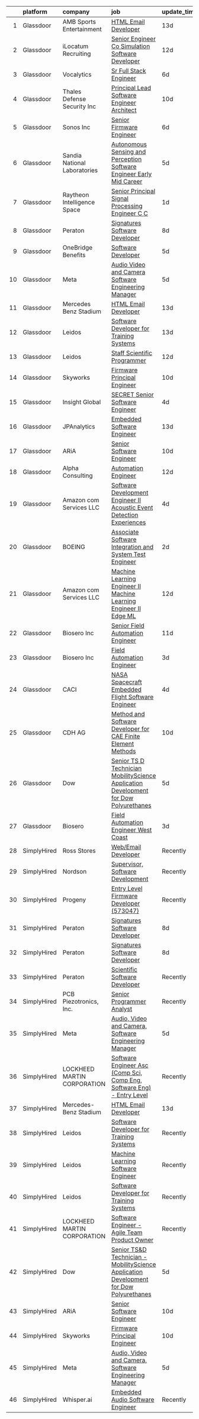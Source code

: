 

|    | platform    | company                        | job                                                                                                                                                                                                                                                                                                                                                                                                                                                                                                                                                                                                                                                                                                                                                                                                                                                                                                                                                                                                                                                                                                                                                                                                                                                                                                                                                                                                                                                                                                                                             | update_time   | location                 |
|---:|:------------|:-------------------------------|:------------------------------------------------------------------------------------------------------------------------------------------------------------------------------------------------------------------------------------------------------------------------------------------------------------------------------------------------------------------------------------------------------------------------------------------------------------------------------------------------------------------------------------------------------------------------------------------------------------------------------------------------------------------------------------------------------------------------------------------------------------------------------------------------------------------------------------------------------------------------------------------------------------------------------------------------------------------------------------------------------------------------------------------------------------------------------------------------------------------------------------------------------------------------------------------------------------------------------------------------------------------------------------------------------------------------------------------------------------------------------------------------------------------------------------------------------------------------------------------------------------------------------------------------|:--------------|:-------------------------|
|  1 | Glassdoor   | AMB Sports   Entertainment     | [HTML Email Developer](https://www.glassdoor.com/partner/jobListing.htm?pos=110&ao=1136043&s=58&guid=000001827c429f638ab1ade92ad1ae3b&src=GD_JOB_AD&t=SR&vt=w&cs=1_f5554ac0&cb=1659942117507&jobListingId=1008028235126&jrtk=3-0-1g9u457sijii4801-1g9u457svh7j8800-eacde8b18bac105a-)                                                                                                                                                                                                                                                                                                                                                                                                                                                                                                                                                                                                                                                                                                                                                                                                                                                                                                                                                                                                                                                                                                                                                                                                                                                           | 13d           | Atlanta, GA              |
|  2 | Glassdoor   | iLocatum Recruiting            | [Senior Engineer   Co Simulation Software Developer](https://www.glassdoor.com/partner/jobListing.htm?pos=109&ao=1110586&s=58&guid=000001827c429f638ab1ade92ad1ae3b&src=GD_JOB_AD&t=SR&vt=w&ea=1&cs=1_efc0b3ec&cb=1659942117507&jobListingId=1008031184795&cpc=47CFDC01B3F81FAC&jrtk=3-0-1g9u457sijii4801-1g9u457svh7j8800-3d7f67eb8dbe255a--6NYlbfkN0D1UcI9BXC1f5QSBjMbPamHM6GlmOeW7DhZo1lcFVxibe-vyE4u5NZNh4gYETyu5OMFhdH-WBklkaddU-TxotsMAFIXZ8lhyqh95OVXubFBgikApSy1URaL6nfvsi0uy7p44YIwUYwOjBvN1kQTFzH0pL2q51e43f2zZcrg3-KSUd8MLAz2NQJI1-EzcnAQvhjIBlthgZlLB5HTlpgNLZbSkdZJhxLFmU0S4X-UaeWeGFM9WZH0D-KNxyqiRAhn0HQxUsraNK2VKJI24G05YT4q8cjiucaVjP9bhZz8dMiJs8vAn6dUbGwkwTV8Bt2rZ7-IQhrx-HV2NVBCTUpfWULujaZe0LWT3Z9sw1wuHqUUR8xLdNL9OTiW6DgNzsHu_1KdVufg_2S-4ZETwaBjePLJj5_cHaC_30QOTv7BgLG8tkoVtgvLc8oVz_7lOLxR0tbkSlehao7DEhAisMAKs1QUJyKFlaI8Glrf3CwxP1cyhai1R7lUs5FzEn9spz3XIHICAtSby5Qw_9OmVa78pSxxJuBLhlbL-FxmTvXyljyk6zNpA9o4cJnY)                                                                                                                                                                                                                                                                                                                                                                                                                                                                                                                                                                                                   | 12d           | Westmont, IL             |
|  3 | Glassdoor   | Vocalytics                     | [Sr  Full Stack Engineer](https://www.glassdoor.com/partner/jobListing.htm?pos=118&ao=1136043&s=58&guid=000001827c429f638ab1ade92ad1ae3b&src=GD_JOB_AD&t=SR&vt=w&ea=1&cs=1_999ab19d&cb=1659942117507&jobListingId=1008045659637&jrtk=3-0-1g9u457sijii4801-1g9u457svh7j8800-8945c6b11cdb6226-)                                                                                                                                                                                                                                                                                                                                                                                                                                                                                                                                                                                                                                                                                                                                                                                                                                                                                                                                                                                                                                                                                                                                                                                                                                                   | 6d            | Remote                   |
|  4 | Glassdoor   | Thales Defense   Security  Inc | [Principal Lead Software Engineer Architect](https://www.glassdoor.com/partner/jobListing.htm?pos=127&ao=1136043&s=58&guid=000001827c429f638ab1ade92ad1ae3b&src=GD_JOB_AD&t=SR&vt=w&cs=1_0eeb0766&cb=1659942117507&jobListingId=1008036349123&jrtk=3-0-1g9u457sijii4801-1g9u457svh7j8800-90522da7da233ced-)                                                                                                                                                                                                                                                                                                                                                                                                                                                                                                                                                                                                                                                                                                                                                                                                                                                                                                                                                                                                                                                                                                                                                                                                                                     | 10d           | New York, NY             |
|  5 | Glassdoor   | Sonos  Inc                     | [Senior Firmware Engineer](https://www.glassdoor.com/partner/jobListing.htm?pos=119&ao=1136043&s=58&guid=000001827c429f638ab1ade92ad1ae3b&src=GD_JOB_AD&t=SR&vt=w&cs=1_99631eb9&cb=1659942117507&jobListingId=1008045067501&jrtk=3-0-1g9u457sijii4801-1g9u457svh7j8800-6430edc7977b7480-)                                                                                                                                                                                                                                                                                                                                                                                                                                                                                                                                                                                                                                                                                                                                                                                                                                                                                                                                                                                                                                                                                                                                                                                                                                                       | 6d            | Louisville, KY           |
|  6 | Glassdoor   | Sandia National Laboratories   | [Autonomous Sensing and Perception Software Engineer  Early Mid Career ](https://www.glassdoor.com/partner/jobListing.htm?pos=125&ao=1136043&s=58&guid=000001827c429f638ab1ade92ad1ae3b&src=GD_JOB_AD&t=SR&vt=w&cs=1_ff27364f&cb=1659942117507&jobListingId=1008047913311&jrtk=3-0-1g9u457sijii4801-1g9u457svh7j8800-71bb59f86f70195a-)                                                                                                                                                                                                                                                                                                                                                                                                                                                                                                                                                                                                                                                                                                                                                                                                                                                                                                                                                                                                                                                                                                                                                                                                         | 5d            | Albuquerque, NM          |
|  7 | Glassdoor   | Raytheon Intelligence   Space  | [Senior Principal Signal Processing Engineer C C  ](https://www.glassdoor.com/partner/jobListing.htm?pos=126&ao=1136043&s=58&guid=000001827c429f638ab1ade92ad1ae3b&src=GD_JOB_AD&t=SR&vt=w&cs=1_d3a1033d&cb=1659942117507&jobListingId=1008057518805&jrtk=3-0-1g9u457sijii4801-1g9u457svh7j8800-b21fffa544b7cecb-)                                                                                                                                                                                                                                                                                                                                                                                                                                                                                                                                                                                                                                                                                                                                                                                                                                                                                                                                                                                                                                                                                                                                                                                                                              | 1d            | Middletown, RI           |
|  8 | Glassdoor   | Peraton                        | [Signatures Software Developer](https://www.glassdoor.com/partner/jobListing.htm?pos=106&ao=1110586&s=58&guid=000001827c429f638ab1ade92ad1ae3b&src=GD_JOB_AD&t=SR&vt=w&cs=1_dcc3e2f5&cb=1659942117506&jobListingId=1008039349868&cpc=155EB9D5185558AF&jrtk=3-0-1g9u457sijii4801-1g9u457svh7j8800-12b7d26dee4f4361--6NYlbfkN0Cx7R8OmodZU4Ze4hnUhR0Myw3_voyDLMHXumN7ynSuTrXceT3foN28OOGtcbbQ_775nrUtcEj3Ul0vLtzdamFe0Adhdve6qrEAT8Ivol-tXcF8bxWk0r1gBssjXWmRkIGjy8acjiZtQjOiAyyUnn_Cr58-YUJ4aKkcYNo0yl5RUpsWLzkfl9et0RAvYat0z10JFZpBMM-mXIoGTnFhxsFTYbd2arXbL5tpl2rUYvw0ABJXBM7ruehnHzHv97dKLsYP4vVhzTABXYFjXPJ_6a3U3x3WQuL8cN9r0fQDQWXjOmPO_GR_q96ZEAhLhDTFPXHM6HuifM4tZFg1TSFSb6_bY7q8rCly4ZZy-pGXTVvn825muLxwVtarPKUwroKXiDunVhO1HujySTIi5lzV7KMpSjoKDNJCWGdxOgeQ7DdgZmyOVfMXZU34ApepiuXGI0YT7YZtDcMAjv_393bsp-87_NfIsyPGRNrKSvBHM9M3eJxQw98T0oki3k3irHSHEqjD1l5u-dftKWMftyERVM2R9x6Kc-_AxC99bthddiPYC82CXjue0XP-npg_LR-Czd9aXGYoxI-k198SBKtOjTTPDRR7JLM3Be7lbcmjrGz7G_qo7V7TYCOeUujFEaxDRWO8U7-bA5sDl_x4QNMxkLA7SHKz7pYfLhz0y2Qi1cIGZKvrKqfrxgbulHIg8xp0rLsl_Y4zJyBbaOFzE9uSkrj65XXXRRL5CCyuw8u4FzeFPqTFsBKks5LbG3mDZ2UhhLQMsGIexotEkhunLbgJJEQaNrAKWwOcQd-i81tI_0bDTDPcoiafzn6UJeyN5kIVUASyGVB4XkHer_OGB3luBIpYlBiB-ngwLxpFlAtLzn5I13VqfFESLmFBnsaROnw3YogqqFMsdvBvu0_VSQUX2-VcZKN5AmTPlo-9Biuu2gYPSWO8xJOPAcJb73LaXmC-7GKrHMVHv066Tj3wYTvO7y7PZseRakEoUp-I9XnLpHut1akc_l9U8WXoastm_OmXOae83laFwNdh-erN4uKSg1BPI4RkBvYGEGdg9_TVESo7fO6bOew4WwGL9n_XKQGB3dBUjFGMNiDJ7vUiEB-QILx2XCHRpHKfNOjo63fT-oF6VlMOauZeY_CI8iTqEGBHIbdOPmf1VLLy5A%3D%3D) | 8d            | Bethesda, MD             |
|  9 | Glassdoor   | OneBridge Benefits             | [Software Developer](https://www.glassdoor.com/partner/jobListing.htm?pos=113&ao=1136043&s=58&guid=000001827c429f638ab1ade92ad1ae3b&src=GD_JOB_AD&t=SR&vt=w&ea=1&cs=1_5acabb64&cb=1659942117507&jobListingId=1008047095097&jrtk=3-0-1g9u457sijii4801-1g9u457svh7j8800-36642876585a2c62-)                                                                                                                                                                                                                                                                                                                                                                                                                                                                                                                                                                                                                                                                                                                                                                                                                                                                                                                                                                                                                                                                                                                                                                                                                                                        | 5d            | Buffalo, NY              |
| 10 | Glassdoor   | Meta                           | [Audio  Video and Camera  Software Engineering Manager](https://www.glassdoor.com/partner/jobListing.htm?pos=108&ao=1110586&s=58&guid=000001827c429f638ab1ade92ad1ae3b&src=GD_JOB_AD&t=SR&vt=w&cs=1_497a0066&cb=1659942117506&jobListingId=1008048424140&cpc=D2F1DE17EE1F43B9&jrtk=3-0-1g9u457sijii4801-1g9u457svh7j8800-2f3e3f080289ccc8--6NYlbfkN0DYl4UJW4r1Vl7FEn6T9F-rD9lpC-0oMJVSiWjK_MGUd8e8cHXcpv6KPyjLHZEfqkUkuW4FeZdGHDOYIbKXpOVzpgHYmd0Mdxqbqr9bWX3wOX-YPwUGzzOCVebAPW5gJCa7KI4uayUPCSFg0Fa9x7a0yOW_XMVHtA9I4R6GFxvKRwny0T-wmqiD_LqxCY-RiiVsN9NqARkNrP4ax-sz6dbjWqOtBw2uas3yoH9g2NNHMcZntgb15P-_vbBBx7Kz1NZAtYiVKdoKsyQFhu4PzRpIigFdqbaH4aPhQyWGhQAgExIrviZAwhwPHuzTfXZxHM03F6f1TzmvtaKI06WHzVTWUfdYgsEIzE1lGns1q4m980cNZvxvdoVRJk50WDvR8VV_muI_xVgpkmM99sywGiG-hftesKnBdkf9KfqKxo3tuOqNNkBa0aQ-RQcEnGnnposJ4f925JC_4sMuZEI6dqF8ouRbuUE9_HhDPeRegjx1TawLF_nse9nzw9oqZmtKwon46DVv7Igtn2gHufReDIptJO8xMIL_-Kzuo0E0gZS3rUiTQlvWUeK9yRlwABnmQwmsIUqympj-jZJpYLTWup_sbtBUJq3cORGujKjj5kqSqhluRJLuGo4U9jShK9Tn0FcRuUanIdH4T4R3yPtj7cvjRkJanXoIxZy8B9Oz-6dr1Wxx4seH6er0MiHvfzwaSrD3N1KtC7Rif67FBOcxTvYfesZh7EFp1qVY2YYI_lvbavqhdjfsWMZtKkkykAS0WlLGRVcphkhQkrA613tSksGgwIJp30o5uVB6V4-JCUTC7JlaDXGDtKZxM0Kyf8cHIBpwSs4bF6U83wYloewRsgKjS2jqNmVCTSUpoK9E-55mCno4qshHHG-MqtieFvGK4XlPraI9ukomUZW9YhDQ5V-vDbaGXQuD3DhEEUFoBksIrAhq2VkaOwkzF5SxpzCOka35rKYOttgX7yqIcYofwl3EpAmWwX4axTu02Z1T7gOhnyGDrOcnvHxCRg1aujJPraxdYgtJGUflt_fRScBYZr_jXT_o5zTfyyqrf-FbIsHiMg%3D%3D)                                                                         | 5d            | Burlingame, CA           |
| 11 | Glassdoor   | Mercedes Benz Stadium          | [HTML Email Developer](https://www.glassdoor.com/partner/jobListing.htm?pos=112&ao=1136043&s=58&guid=000001827c429f638ab1ade92ad1ae3b&src=GD_JOB_AD&t=SR&vt=w&ea=1&cs=1_f320ea6c&cb=1659942117507&jobListingId=1008028184763&jrtk=3-0-1g9u457sijii4801-1g9u457svh7j8800-9a547699c45640b0-)                                                                                                                                                                                                                                                                                                                                                                                                                                                                                                                                                                                                                                                                                                                                                                                                                                                                                                                                                                                                                                                                                                                                                                                                                                                      | 13d           | Atlanta, GA              |
| 12 | Glassdoor   | Leidos                         | [Software Developer for Training Systems](https://www.glassdoor.com/partner/jobListing.htm?pos=104&ao=1110586&s=58&guid=000001827c429f638ab1ade92ad1ae3b&src=GD_JOB_AD&t=SR&vt=w&cs=1_4b9b5b45&cb=1659942117506&jobListingId=1008027833923&cpc=DF7064BA3070673B&jrtk=3-0-1g9u457sijii4801-1g9u457svh7j8800-183065c03579bde0--6NYlbfkN0CZUO70VSdYKA8PR3jfrSh5ljhqJhfDt0PzQCMubt8cRihWbmqO_-Ccw6DGinMZCyKXTah149IElIo13-QZQJcdQn15N9Jxw-gfH0vBNXQ83H-xL1VHb5T889X15fcU2GMZMPBZ13hyA7bZo_vy9UZYTq3zNO-5xR-6bX809QKaAb0qgN5Vmy2rVBijQdr3RBX4-qz7TSdNTkKRMYvpWdCfhxkQxC0RPqCRyKlahF60-p_lrI9A5CJVAXgTySVfnwq2Rd3T0bzmdQGB1kKkp7VhaoXE6VJVcBI_evXy2XXhl9lPwH4akpOX7x8Q6mwCorgOWYu_JqrAuYcrGmZdEbpM56LyQiO0UPlBATKatDk1enibDJeyZrVkVPxhmw2xyYhWlgIuWRaD2aItomZA-2-T6SFmXZ1WEDVhyT6Z-ZG_KILvbHeuMCQaksh8sJAOzQM77m4NbmoPvOEmvofArrkFIqBglB1NxjTMlnv093CqB56KSIcwxkxC-aORr2xTBbgGww-pinckTMUiTudnnbp4l35RJaa879LzVSqGt07baHuHPy7cRaId_0Mm0lR_AV_x2jfqBuYiDA8MNStpBbhRVR9ONrPQbhmdJPM4v-QG5yfPBqV1mW8uKfXHcxWS5dMdmwzDuhO7Nw%3D%3D)                                                                                                                                                                                                                                                                                                                                                                                                                                                                                                                       | 13d           | Bethesda, MD             |
| 13 | Glassdoor   | Leidos                         | [Staff Scientific Programmer](https://www.glassdoor.com/partner/jobListing.htm?pos=105&ao=1110586&s=58&guid=000001827c429f638ab1ade92ad1ae3b&src=GD_JOB_AD&t=SR&vt=w&cs=1_fe6b8b16&cb=1659942117506&jobListingId=1008032008142&cpc=FF950A86FEA5DF54&jrtk=3-0-1g9u457sijii4801-1g9u457svh7j8800-1f38abc9fade6d07--6NYlbfkN0CZUO70VSdYKA8PR3jfrSh5ljhqJhfDt0PzQCMubt8cRihWbmqO_-Ccw6DGinMZCyLjp7BOTRSlLWf3gecSskMubrtfqdweFHo-tiUJv3MS7mmsQgUZSSWJxsyjB2X_ymEgsC8kMBCxJYrrYD2Hlb7w2vJZ5jZQbRUgFj-m7MwtFVlXjPg13aHTQwI2tXBzoGha2Tgj5rjppIdOv9IsX9Be1FUy5xMY5NJsM-JqKUb8r77sJSHH_WaRL6nkh1qkZbPzmvMtlk_ft-u1Z3OF6EjffgTnlSVpIhchfARHGhiJ3yJdXmk001DwfCXr44-dctP9kUFvJBoyJEKbkX4v2NpF_pVGcSAWB43JUXc6D81NrKoFUyoQ3-RWxHmeWcnpkq8RrReNY0quz_9tiyKX1FvGXWahAi9ibi6pBtCaZ2M6y8MGzjBj3asMxFnhE1mArP2r9A394jnRYtgO4qP1xMMzbqwETaNv6jUWtUbdg6De_jUMsIF4QPFi9ApGL0OHKsVsL3vCKL7s4EHUaCq_nxFFm1U7TvtUbZnjgNuGdYkNC5jrLq3awOyJf1kDVjAKXCndhT9QnpQkedu2RRgAZN5kuiWPlenJy-AJGhaMFe-12Gt-PHwT0b6D)                                                                                                                                                                                                                                                                                                                                                                                                                                                                                                                                                               | 12d           | Bethesda, MD             |
| 14 | Glassdoor   | Skyworks                       | [Firmware Principal Engineer](https://www.glassdoor.com/partner/jobListing.htm?pos=101&ao=1110586&s=58&guid=000001827c429f638ab1ade92ad1ae3b&src=GD_JOB_AD&t=SR&vt=w&cs=1_873e4d49&cb=1659942117506&jobListingId=1008036261688&cpc=31C37C623E69AFAC&jrtk=3-0-1g9u457sijii4801-1g9u457svh7j8800-e7fab630f13f3fc8--6NYlbfkN0DHQ2YF_lzanMOpjgFd_u1JSCUjxU03gesn9XxhbS0077QO4yJjDmI95AhBT2FcdaxIbs9_5ufFmM-YOeCI_eI14COSbnENS7Xm_bkReTALQz_wHDcZr0zT8RRUAiWev8-4FyqD9pVDF2C6Ocnsg8d2QDBddscxrqgyz9YqlQD5h_szrwnHrCCx0gALQW4QGniKJ4hhkJR-rIfOeaBOhHV3ltXJYZ5rA7sucxA4k0altuIfl3iP7Gp2_S3IuIyJHvDZXtjMckP1VsB_aXSxaAk12LiYmMjwe0bmynjTXD-zV4K4bBUTnFOyvR6bueLrC6VuYHU6-6EcHWd_64BXGN2LGqChYjSzUopsrj7iawAbR-0d7iy2saU7KeJuqFBd-Ka45WwSP0pzsjFb9NIb0ZRPzUH-oh0lRchzN6SESZoUvoEAZfwpB9NBs4ItSklWMEcYYazb6DaUeFZVhKw0pkoLezOZJkbYzdOJnov4e-GZkNgHnOLUVWA2QyP4Bp1_0rCmZrCp7xQmU21pIuvi-kd58cl1ieIGeShb6Sl_HX3uldtF3tRI8ZD5FfAuaIjJngotTSNv2ViavKRgJRkgHwbPHYUo2U-P-C0TPXIz3TV9ZsAshTHAECpifN9QqB7gAzaHCTIN4mwD2BP_0zPvkTczHmRhJDxmgj0%3D)                                                                                                                                                                                                                                                                                                                                                                                                                                                                                                                 | 10d           | Beaverton, OR            |
| 15 | Glassdoor   | Insight Global                 | [SECRET Senior Software Engineer](https://www.glassdoor.com/partner/jobListing.htm?pos=111&ao=1110586&s=58&guid=000001827c429f638ab1ade92ad1ae3b&src=GD_JOB_AD&t=SR&vt=w&cs=1_91588a33&cb=1659942117507&jobListingId=1008050015830&cpc=3BA4CE39D5B5DEF5&jrtk=3-0-1g9u457sijii4801-1g9u457svh7j8800-5b02cb7451abe8a0--6NYlbfkN0BKkHZu3wF05EeDimN_p6sYpKCMArvwa95YdH7UpkaBCqc7l59ErwqcinDaIJnobowJv4CLAC77RU-LQfDNv59WCre66gYrQT19sq7-6nYYOFAIR3oiiw-XTy2dG8NE6FbLt9tdxwp4SmlgNdof4blhMY_8FCXv1U_WAgllnH7f-NshbpnAQXfXscLkp-cBXYEDsuhJ9WoMgqQh59lwpAFxi_H47HyDm9qlvg-7JnoK1Voj8oQktu81-w5j66uq4HXNnbIEcn7VeU6m2kfUcwGIo8-YAhrDU91QED6htcJrOA-29Tc56aMou2Cop3iXDDyLegcBxusk9llyzGolJZBMZgqcrzW-Ky4_6hhWM-R2ZR-u2dd-MwA_ZhrhzwqLHaz-LA_gcr-TXHxXlwjmddfmvyTTDVM5N4dRV9W6PkPmR4ARnIHv4jWOjVkcwHvyItNF-JCi5-Lb-HfQeI8hoJLdBdLO-s3fsVPu1saTipwxqg%3D%3D)                                                                                                                                                                                                                                                                                                                                                                                                                                                                                                                                                                                                                                                                                               | 4d            | Norfolk, VA              |
| 16 | Glassdoor   | JPAnalytics                    | [Embedded Software Engineer](https://www.glassdoor.com/partner/jobListing.htm?pos=124&ao=1136043&s=58&guid=000001827c429f638ab1ade92ad1ae3b&src=GD_JOB_AD&t=SR&vt=w&cs=1_b4466c32&cb=1659942117507&jobListingId=1008027057037&jrtk=3-0-1g9u457sijii4801-1g9u457svh7j8800-884b5ac597197960-)                                                                                                                                                                                                                                                                                                                                                                                                                                                                                                                                                                                                                                                                                                                                                                                                                                                                                                                                                                                                                                                                                                                                                                                                                                                     | 13d           | East Falmouth, MA        |
| 17 | Glassdoor   | ARiA                           | [Senior Software Engineer](https://www.glassdoor.com/partner/jobListing.htm?pos=102&ao=1110586&s=58&guid=000001827c429f638ab1ade92ad1ae3b&src=GD_JOB_AD&t=SR&vt=w&ea=1&cs=1_694bf814&cb=1659942117506&jobListingId=1008035240533&cpc=FD68938D22ED3258&jrtk=3-0-1g9u457sijii4801-1g9u457svh7j8800-b78ec25a90c1d2e7--6NYlbfkN0ACu_hgM4mYOpGjE6TXudS1eLEYdlotK5aSiNrSIRlNjrOhnyvEHI4weSDMNkvE9D-yU3HP4Z_0EnBQVlRSbZLubfsf3ZK9PqQ_eKRsPjQ-77vUPmwTjIOQRjHlS8X_NvFd8gqXIagl9hj-fpa52cc9sA5AD5--wB4o3yvvGZQhz-9QIDo6J-K8R2KBzMvidDD9cWRpA0lFXLVCbn0vHt0RQXQjyxA8qKeuTYwdven_Z4v5T1t4BkZhyn7p_cXSGv1_-QvsGZrX_dM2FuwEgWFJuVuLwDNeJi0OIC4YKB_IFIDhmjKj6Cj5Q8BHfgm5d2Bpdgl9dgQ0ZDiIymvvD2JjZ0XKuq5pn-mSxppuPqAwZhWvamkN1SlH6X_TN-zBUOPynr180p2K4_H7aGIu7XoYWpoojTfehut3SceVN_AhMGMb-sqR4ypaGpMVNBV7yTxOpm57G2DH7ZyAfQYXxJ90kp8yb2Fo4moEZ6FTLNCaR2BSX6edqPsDDTPJ3GXeodXC4e6AGF_u8Q%3D%3D)                                                                                                                                                                                                                                                                                                                                                                                                                                                                                                                                                                                                                                                                 | 10d           | Madison, VA              |
| 18 | Glassdoor   | Alpha Consulting               | [Automation Engineer](https://www.glassdoor.com/partner/jobListing.htm?pos=107&ao=1110586&s=58&guid=000001827c429f638ab1ade92ad1ae3b&src=GD_JOB_AD&t=SR&vt=w&ea=1&cs=1_c3321815&cb=1659942117507&jobListingId=1008031063827&cpc=56632219D727AB75&jrtk=3-0-1g9u457sijii4801-1g9u457svh7j8800-0685a86701fb0c1d--6NYlbfkN0CmztqN_51rcXXt1zGaqXL2SM702I5KuCok5O3lQmzZOFwxmpqFAedJIljPvkZxaoEBbIogKBsaHYKYWbz3SdAg7oeV2NI8FN72Z8l1jmjO366gdF-F6YmzjUlS2VxE8Z1lElGYSdMe0hsZF2MpSR9APiXAN63P53BgGynGRJ3ghlCErUuNpehxQhGQMRKJsFsDWU_oRtk3dSeplvIBltZeSAPG_W-O7nR62EpLn8erFD-G-NzW2QTsUuyQk3ND0wCq_gpHvg6KdRnmCwmF-RFAxFi65OMqISVJQ2xWxbOzuN1T4RUQKUAML_tYG1ebLYJCv7xJ_s6X47x1F1hcE7e9LtW-nUEzq76wOvE34KWdas6htRFz_tyU_rp-o8XNPcHy_3bnvUUoVUy5GPDJXLVcdDz34qemCZ63-XNUppbt_VYA6N_4NRyoIo31341ycto6uS11kheRCZsSmWfzkd71jqvkMFZjJ61Mh2GF5uZy6OeNKqvuO1bblo9ezhI4b_nzJbkQQW-8UOB98gdVPi-x)                                                                                                                                                                                                                                                                                                                                                                                                                                                                                                                                                                                                                                                                  | 12d           | West Point, PA           |
| 19 | Glassdoor   | Amazon com Services LLC        | [Software Development Engineer II  Acoustic Event Detection Experiences](https://www.glassdoor.com/partner/jobListing.htm?pos=117&ao=1136043&s=58&guid=000001827c429f638ab1ade92ad1ae3b&src=GD_JOB_AD&t=SR&vt=w&cs=1_8ccf8645&cb=1659942117507&jobListingId=1008049350677&jrtk=3-0-1g9u457sijii4801-1g9u457svh7j8800-deab3c902481359f-)                                                                                                                                                                                                                                                                                                                                                                                                                                                                                                                                                                                                                                                                                                                                                                                                                                                                                                                                                                                                                                                                                                                                                                                                         | 4d            | Irvine, CA               |
| 20 | Glassdoor   | BOEING                         | [Associate Software Integration and System Test Engineer](https://www.glassdoor.com/partner/jobListing.htm?pos=103&ao=1110586&s=58&guid=000001827c429f638ab1ade92ad1ae3b&src=GD_JOB_AD&t=SR&vt=w&cs=1_d2a7f876&cb=1659942117506&jobListingId=1008055766673&cpc=B4454408B5C4E155&jrtk=3-0-1g9u457sijii4801-1g9u457svh7j8800-4796445e66692df3--6NYlbfkN0BddK4H-tsabPiX3BvkwhvbvP4OkLNzlRX6egXJy9Hb11ERhvpR4KXHiogI9i6BJrkY_7Sp3ZqWxT2M1iFHUvoLSyzRaEvViMWxllsN3TD6KzMEd_zNRec4NfBR1FMrdCmrL2H2QoXFRl9x-SNTTV1rS-rOhf2tu9sI1hqRaBtKHdIRpxxSFU4lSpKJ6yT6LGorwlMvlopFRfeuufw0Oj4ic62LKBhxly38QPlgF05IToq0M4D0QBOERsVcb-Lbb6UCHe6-6repT3t1Hs1sVnd_-YWPx34dkZpK5mk9mqmq_4xciEvJbQBJmk1PSAthOBDb8Y-nF_7nNBIJTtOugTqHaXJSiQ6LgPKBOcS_6od0mR2LV4KgLM2zqeYltBYWqUkt-pddVPoQnL6rt6M8-28n0rTCKwycySwtCct0xeHAIZb1FkB8Kgr3bW4gTvVsYfI%3D)                                                                                                                                                                                                                                                                                                                                                                                                                                                                                                                                                                                                                                                                                                                     | 2d            | Kent, WA                 |
| 21 | Glassdoor   | Amazon com Services LLC        | [Machine Learning Engineer II  Machine Learning Engineer II  Edge ML](https://www.glassdoor.com/partner/jobListing.htm?pos=123&ao=1136043&s=58&guid=000001827c429f638ab1ade92ad1ae3b&src=GD_JOB_AD&t=SR&vt=w&cs=1_f92655a9&cb=1659942117507&jobListingId=1008029712894&jrtk=3-0-1g9u457sijii4801-1g9u457svh7j8800-e5498838ead6dea4-)                                                                                                                                                                                                                                                                                                                                                                                                                                                                                                                                                                                                                                                                                                                                                                                                                                                                                                                                                                                                                                                                                                                                                                                                            | 12d           | Cambridge, MA            |
| 22 | Glassdoor   | Biosero Inc                    | [Senior Field Automation Engineer](https://www.glassdoor.com/partner/jobListing.htm?pos=122&ao=1136043&s=58&guid=000001827c429f638ab1ade92ad1ae3b&src=GD_JOB_AD&t=SR&vt=w&ea=1&cs=1_0a67ed5a&cb=1659942117507&jobListingId=1008032578127&jrtk=3-0-1g9u457sijii4801-1g9u457svh7j8800-cb26e78c19ec4660-)                                                                                                                                                                                                                                                                                                                                                                                                                                                                                                                                                                                                                                                                                                                                                                                                                                                                                                                                                                                                                                                                                                                                                                                                                                          | 11d           | Boston, MA               |
| 23 | Glassdoor   | Biosero Inc                    | [Field Automation Engineer](https://www.glassdoor.com/partner/jobListing.htm?pos=115&ao=1136043&s=58&guid=000001827c429f638ab1ade92ad1ae3b&src=GD_JOB_AD&t=SR&vt=w&ea=1&cs=1_414a5e4a&cb=1659942117507&jobListingId=1008052448721&jrtk=3-0-1g9u457sijii4801-1g9u457svh7j8800-93df233dc0c92f40-)                                                                                                                                                                                                                                                                                                                                                                                                                                                                                                                                                                                                                                                                                                                                                                                                                                                                                                                                                                                                                                                                                                                                                                                                                                                 | 3d            | San Diego, CA            |
| 24 | Glassdoor   | CACI                           | [NASA Spacecraft Embedded Flight Software Engineer](https://www.glassdoor.com/partner/jobListing.htm?pos=121&ao=1136043&s=58&guid=000001827c429f638ab1ade92ad1ae3b&src=GD_JOB_AD&t=SR&vt=w&cs=1_515e543c&cb=1659942117507&jobListingId=1008050841986&jrtk=3-0-1g9u457sijii4801-1g9u457svh7j8800-42530d04595e727b-)                                                                                                                                                                                                                                                                                                                                                                                                                                                                                                                                                                                                                                                                                                                                                                                                                                                                                                                                                                                                                                                                                                                                                                                                                              | 4d            | Houston, TX              |
| 25 | Glassdoor   | CDH AG                         | [Method and Software Developer for CAE   Finite Element Methods](https://www.glassdoor.com/partner/jobListing.htm?pos=114&ao=1136043&s=58&guid=000001827c429f638ab1ade92ad1ae3b&src=GD_JOB_AD&t=SR&vt=w&ea=1&cs=1_8a3517ef&cb=1659942117507&jobListingId=1008035036576&jrtk=3-0-1g9u457sijii4801-1g9u457svh7j8800-86e6aa1c5ebc5de6-)                                                                                                                                                                                                                                                                                                                                                                                                                                                                                                                                                                                                                                                                                                                                                                                                                                                                                                                                                                                                                                                                                                                                                                                                            | 10d           | Remote                   |
| 26 | Glassdoor   | Dow                            | [Senior TS D Technician   MobilityScience Application Development for Dow Polyurethanes](https://www.glassdoor.com/partner/jobListing.htm?pos=120&ao=1136043&s=58&guid=000001827c429f638ab1ade92ad1ae3b&src=GD_JOB_AD&t=SR&vt=w&cs=1_a0125176&cb=1659942117507&jobListingId=1008047754485&jrtk=3-0-1g9u457sijii4801-1g9u457svh7j8800-a967188aabc88d94-)                                                                                                                                                                                                                                                                                                                                                                                                                                                                                                                                                                                                                                                                                                                                                                                                                                                                                                                                                                                                                                                                                                                                                                                         | 5d            | Midland, MI              |
| 27 | Glassdoor   | Biosero                        | [Field Automation Engineer   West Coast](https://www.glassdoor.com/partner/jobListing.htm?pos=116&ao=1136043&s=58&guid=000001827c429f638ab1ade92ad1ae3b&src=GD_JOB_AD&t=SR&vt=w&ea=1&cs=1_76742d82&cb=1659942117507&jobListingId=1008052743684&jrtk=3-0-1g9u457sijii4801-1g9u457svh7j8800-cfa96dc9c7e367af-)                                                                                                                                                                                                                                                                                                                                                                                                                                                                                                                                                                                                                                                                                                                                                                                                                                                                                                                                                                                                                                                                                                                                                                                                                                    | 3d            | San Diego, CA            |
| 28 | SimplyHired | Ross Stores                    | [Web/Email Developer](https://www.simplyhired.com/job/iapHcCXyBAwSCQxFgqTzcH6pCeCWlT5U6RhkIjo60dultz2bPETatw?q=acoustic+developer)                                                                                                                                                                                                                                                                                                                                                                                                                                                                                                                                                                                                                                                                                                                                                                                                                                                                                                                                                                                                                                                                                                                                                                                                                                                                                                                                                                                                              | Recently      | Dublin, CA               |
| 29 | SimplyHired | Nordson                        | [Supervisor, Software Development](https://www.simplyhired.com/job/iQzzo1syGvp_LK8EJJqfW1QgjC_kO-c6mh7ke3kUDToUb4_3_pNFMw?q=acoustic+developer)                                                                                                                                                                                                                                                                                                                                                                                                                                                                                                                                                                                                                                                                                                                                                                                                                                                                                                                                                                                                                                                                                                                                                                                                                                                                                                                                                                                                 | Recently      | Carlsbad, CA             |
| 30 | SimplyHired | Progeny                        | [Entry Level Firmware Developer (573047)](https://www.simplyhired.com/job/8VbYTCxiS9k3bMRrSS3g3GK0UcdpspeLcZsjgXRSWAkaA9EcHRZQ5w?q=acoustic+developer)                                                                                                                                                                                                                                                                                                                                                                                                                                                                                                                                                                                                                                                                                                                                                                                                                                                                                                                                                                                                                                                                                                                                                                                                                                                                                                                                                                                          | Recently      | Manassas, VA             |
| 31 | SimplyHired | Peraton                        | [Signatures Software Developer](https://www.simplyhired.com/job/VhxXHzc1HuSwgvJxF9sKZQ2uXq6BwCFPmRIcEGeH9slcr0dBpgm7Wg?q=acoustic+developer)                                                                                                                                                                                                                                                                                                                                                                                                                                                                                                                                                                                                                                                                                                                                                                                                                                                                                                                                                                                                                                                                                                                                                                                                                                                                                                                                                                                                    | 8d            | Bethesda, MD             |
| 32 | SimplyHired | Peraton                        | [Signatures Software Developer](https://www.simplyhired.com/job/L-LMmTK2C4Y-VSnfqUXmHq2H9cBJjF50U1BTL0SHR_PjYA5WaMCFWA?q=acoustic+developer)                                                                                                                                                                                                                                                                                                                                                                                                                                                                                                                                                                                                                                                                                                                                                                                                                                                                                                                                                                                                                                                                                                                                                                                                                                                                                                                                                                                                    | 8d            | Bethesda, MD             |
| 33 | SimplyHired | Peraton                        | [Scientific Software Developer](https://www.simplyhired.com/job/7QYgSHmP-LaULOI13l0r_sxWb_0wHWMGwpZBJR4iEeFKmhhjsbVj-g?q=acoustic+developer)                                                                                                                                                                                                                                                                                                                                                                                                                                                                                                                                                                                                                                                                                                                                                                                                                                                                                                                                                                                                                                                                                                                                                                                                                                                                                                                                                                                                    | Recently      | Bethesda, MD             |
| 34 | SimplyHired | PCB Piezotronics, Inc.         | [Senior Programmer Analyst](https://www.simplyhired.com/job/eQBYwWiHkxugufpP5RasTROUJ8GSCTQyB7il0JPt8M58snoQJ9LUjQ?q=acoustic+developer)                                                                                                                                                                                                                                                                                                                                                                                                                                                                                                                                                                                                                                                                                                                                                                                                                                                                                                                                                                                                                                                                                                                                                                                                                                                                                                                                                                                                        | Recently      | Depew, NY                |
| 35 | SimplyHired | Meta                           | [Audio, Video and Camera, Software Engineering Manager](https://www.simplyhired.com/job/1gce7KqwefPMttX0iImPJmS7oqYRpghVk8OMdoLDyn1Y53y5LhvH_Q?q=acoustic+developer)                                                                                                                                                                                                                                                                                                                                                                                                                                                                                                                                                                                                                                                                                                                                                                                                                                                                                                                                                                                                                                                                                                                                                                                                                                                                                                                                                                            | 5d            | Burlingame, CA           |
| 36 | SimplyHired | LOCKHEED MARTIN CORPORATION    | [Software Engineer Asc (Comp Sci, Comp Eng, Software Eng) - Entry Level](https://www.simplyhired.com/job/A_0gkSY_7K4FeulVtb_5yp-W9Ut6LQwG2MF2L9yBpFVZUU1GKHEluw?q=acoustic+developer)                                                                                                                                                                                                                                                                                                                                                                                                                                                                                                                                                                                                                                                                                                                                                                                                                                                                                                                                                                                                                                                                                                                                                                                                                                                                                                                                                           | Recently      | Manassas, VA             |
| 37 | SimplyHired | Mercedes-Benz Stadium          | [HTML Email Developer](https://www.simplyhired.com/job/fY2w_fRRswCzqrXijLXSH2JBF89JdcDfj5Fo0QCk3zhuXbCXVpOY3w?q=acoustic+developer)                                                                                                                                                                                                                                                                                                                                                                                                                                                                                                                                                                                                                                                                                                                                                                                                                                                                                                                                                                                                                                                                                                                                                                                                                                                                                                                                                                                                             | 13d           | Atlanta, GA              |
| 38 | SimplyHired | Leidos                         | [Software Developer for Training Systems](https://www.simplyhired.com/job/PBBZ8nQJiTspaGEiYqGconesbURsBiAdPG80J8U3gt_K2_rFlhd6cg?q=acoustic+developer)                                                                                                                                                                                                                                                                                                                                                                                                                                                                                                                                                                                                                                                                                                                                                                                                                                                                                                                                                                                                                                                                                                                                                                                                                                                                                                                                                                                          | Recently      | Manassas, VA +1 location |
| 39 | SimplyHired | Leidos                         | [Machine Learning Software Engineer](https://www.simplyhired.com/job/c7E7HcKxnkxSti_3BNDLjDNnH2M2I31pKX0RH4E3kgIyDzUg-mBkvA?q=acoustic+developer)                                                                                                                                                                                                                                                                                                                                                                                                                                                                                                                                                                                                                                                                                                                                                                                                                                                                                                                                                                                                                                                                                                                                                                                                                                                                                                                                                                                               | Recently      | Arlington, VA            |
| 40 | SimplyHired | Leidos                         | [Software Developer for Training Systems](https://www.simplyhired.com/job/PBBZ8nQJiTspaGEiYqGconesbURsBiAdPG80J8U3gt_K2_rFlhd6cg?q=acoustic+developer)                                                                                                                                                                                                                                                                                                                                                                                                                                                                                                                                                                                                                                                                                                                                                                                                                                                                                                                                                                                                                                                                                                                                                                                                                                                                                                                                                                                          | Recently      | Manassas, VA             |
| 41 | SimplyHired | LOCKHEED MARTIN CORPORATION    | [Software Engineer - Agile Team Product Owner](https://www.simplyhired.com/job/1m8ZMgHl6A6KUNLFOgf2FTkSodNvAVUVzm1l2xenJNXaecLknI_S1A?q=acoustic+developer)                                                                                                                                                                                                                                                                                                                                                                                                                                                                                                                                                                                                                                                                                                                                                                                                                                                                                                                                                                                                                                                                                                                                                                                                                                                                                                                                                                                     | Recently      | Manassas, VA             |
| 42 | SimplyHired | Dow                            | [Senior TS&D Technician - MobilityScience Application Development for Dow Polyurethanes](https://www.simplyhired.com/job/y_HJ6AseegjHXqkYlFHP6lDis6fYLfGhk0uEUZ3BAj1C0zWJRiajzw?q=acoustic+developer)                                                                                                                                                                                                                                                                                                                                                                                                                                                                                                                                                                                                                                                                                                                                                                                                                                                                                                                                                                                                                                                                                                                                                                                                                                                                                                                                           | 5d            | Midland, MI              |
| 43 | SimplyHired | ARiA                           | [Senior Software Engineer](https://www.simplyhired.com/job/ThSyy39kJN5xav2MrNNpVWpdMFidrwSU13Isyumy6GcDDPxuTuderg?q=acoustic+developer)                                                                                                                                                                                                                                                                                                                                                                                                                                                                                                                                                                                                                                                                                                                                                                                                                                                                                                                                                                                                                                                                                                                                                                                                                                                                                                                                                                                                         | 10d           | Madison, VA +1 location  |
| 44 | SimplyHired | Skyworks                       | [Firmware Principal Engineer](https://www.simplyhired.com/job/yuEUvYe0pl4Po-wAwnXRdK_l9ULtLEgCAnIciQtolHAur5kp79b7-w?q=acoustic+developer)                                                                                                                                                                                                                                                                                                                                                                                                                                                                                                                                                                                                                                                                                                                                                                                                                                                                                                                                                                                                                                                                                                                                                                                                                                                                                                                                                                                                      | 10d           | Beaverton, OR            |
| 45 | SimplyHired | Meta                           | [Audio, Video and Camera, Software Engineering Manager](https://www.simplyhired.com/job/_oYuKuEo9Z3Ea-hjNFMmot2vKQ31oOvI9d1qmQa1ksOPRryB2zToYQ?q=acoustic+developer)                                                                                                                                                                                                                                                                                                                                                                                                                                                                                                                                                                                                                                                                                                                                                                                                                                                                                                                                                                                                                                                                                                                                                                                                                                                                                                                                                                            | 5d            | Burlingame, CA           |
| 46 | SimplyHired | Whisper.ai                     | [Embedded Audio Software Engineer](https://www.simplyhired.com/job/ZMTGSSKnJ3J72fSEwF45cg_M5Xxfc_s71G7wMj0GkivJRW1SXn0Liw?q=acoustic+developer)                                                                                                                                                                                                                                                                                                                                                                                                                                                                                                                                                                                                                                                                                                                                                                                                                                                                                                                                                                                                                                                                                                                                                                                                                                                                                                                                                                                                 | Recently      | San Francisco, CA        |